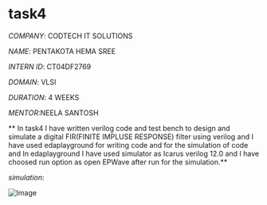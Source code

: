 # task4

*COMPANY*: CODTECH IT SOLUTIONS 

*NAME*: PENTAKOTA HEMA SREE

*INTERN ID*: CT04DF2769

*DOMAIN*: VLSI

*DURATION*: 4 WEEKS

*MENTOR*:NEELA SANTOSH

** In task4 I have written verilog code and test bench to design and simulate a digital FIR(FINITE IMPLUSE RESPONSE) filter using verilog and I have used edaplayground for writing code and for the simulation of code and In edaplayground I have used simulator as Icarus verilog 12.0 and I have choosed run option as open EPWave after run for the simulation.**

*simulation*:

![Image](https://github.com/user-attachments/assets/8a3ddd84-d45f-4dc4-9205-c30776d397ad)

